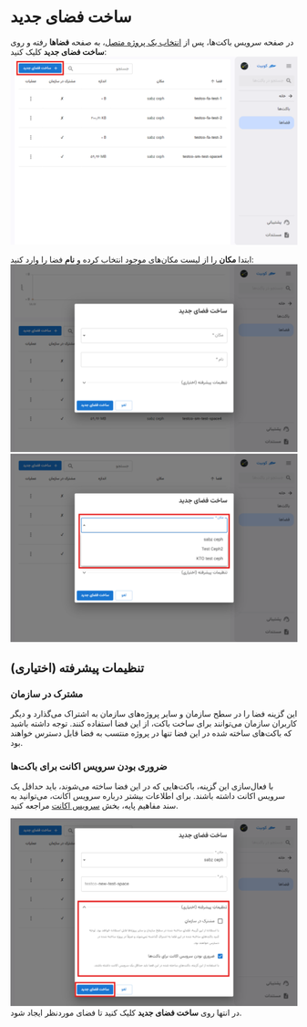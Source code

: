 # ساخت فضای جدید

در صفحه سرویس باکت‌ها، پس از [انتخاب یک پروژه متصل](../bucket-settings#select-project)، به صفحه **فضاها** رفته و روی **ساخت فضای جدید** کلیک کنید:
![Space: new space btn](new-space-btn.png)

ابتدا **مکان** را از لیست مکان‌های موجود انتخاب کرده و **نام** فضا را وارد کنید:
![Space: new space form](new-space-form.png)
![Space: new space location list](new-space-location-list.png)

## تنظیمات پیشرفته (اختیاری)

### مشترک در سازمان

این گزینه فضا را در سطح سازمان و سایر پروژه‌های سازمان به اشتراک می‌گذارد و دیگر کاربران سازمان می‌توانند برای ساخت باکت، از این فضا استفاده کنند.
توجه داشته باشید که باکت‌های ساخته شده در این فضا تنها در پروژه منتسب به فضا قابل دسترس خواهند بود.

### ضروری بودن سرویس اکانت برای باکت‌ها

با فعال‌سازی این گزینه، باکت‌هایی که در این فضا ساخته می‌شوند، باید حداقل یک سرویس اکانت داشته باشند.
برای اطلاعات بیشتر درباره سرویس اکانت، می‌توانید به سند مفاهیم پایه، بخش [سرویس اکانت](../#service-account) مراجعه کنید.

![Space: space advanced settings](space-advanced-settings.png)
در انتها روی **ساخت فضای جدید** کلیک کنید تا فضای موردنظر ایجاد شود.
